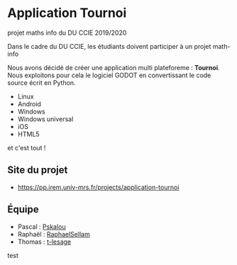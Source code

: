 # Application Tournoi
projet maths info du DU CCIE 2019/2020

Dans le cadre du DU CCIE, les étudiants doivent participer à un projet math-info

Nous avons décidé de créer une application multi plateforeme : **Tournoi**. 
Nous exploitons pour cela le logiciel GODOT en convertissant le code source
écrit en Python.

* Linux
* Android
* Windows
* Windows universal
* iOS
* HTML5

et c'est tout !

## Site du projet

* https://pp.irem.univ-mrs.fr/projects/application-tournoi


## Équipe

* Pascal : [Pskalou](https://github.com/Pskalou)
* Raphaël : [RaphaelSellam](https://github.com/RaphaelSellam)
* Thomas : [t-lesage](https://github.com/t-lesage)

test
